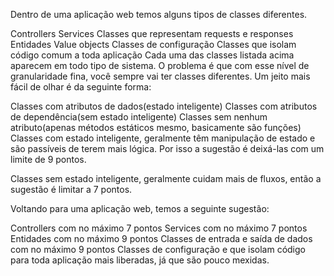 Dentro de uma aplicação web temos alguns tipos de classes diferentes. 

Controllers 
Services
Classes que representam requests e responses
Entidades
Value objects
Classes de configuração
Classes que isolam código comum a toda aplicação
Cada uma das classes listada acima aparecem em todo tipo de sistema. O problema é que com esse nível de granularidade fina, você sempre vai ter classes diferentes. Um jeito mais fácil de olhar é da seguinte forma:

Classes com atributos de dados(estado inteligente)​
Classes com atributos de dependência(sem estado inteligente)
Classes sem nenhum atributo(apenas métodos estáticos mesmo, basicamente são funções)
Classes com estado inteligente, geralmente têm manipulação de estado e são ​passíveis de terem mais lógica. Por isso a sugestão é deixá-las com um limite de 9 pontos. 

Classes sem estado inteligente, geralmente cuidam mais de fluxos, então a sugestão é limitar a 7 pontos. 

Voltando para uma aplicação web, temos a seguinte sugestão:

Controllers com no máximo 7 pontos
Services com no máximo 7 pontos
Entidades com no máximo 9 pontos
Classes de entrada e saída de dados com no máximo 9 pontos
Classes de configuração e que isolam código para toda aplicação mais liberadas, já que são pouco mexidas. 
